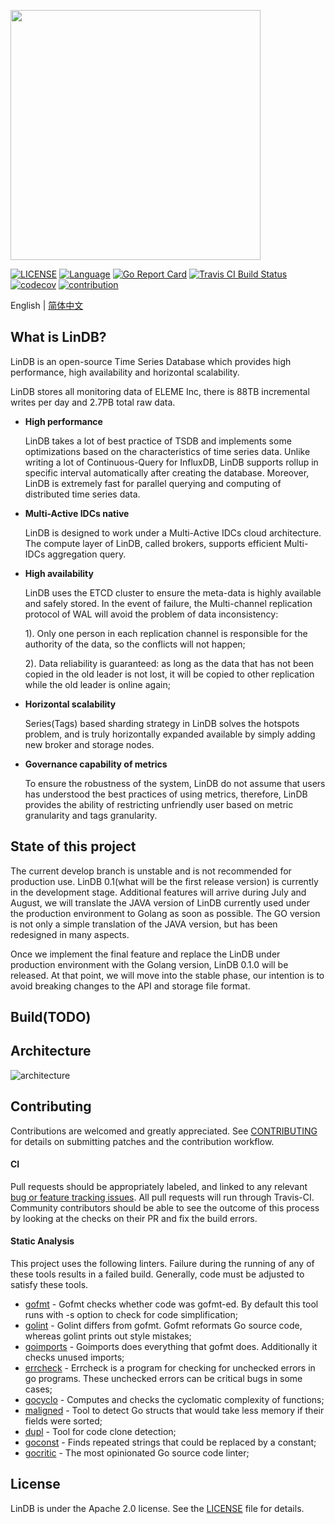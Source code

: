 <p align="left">
    <img width="400" src="https://github.com/lindb/lindb/wiki/images/readme/lindb_logo.png">
</p>

[![LICENSE](https://img.shields.io/github/license/lindb/lindb)](https://github.com/lindb/lindb/blob/develop/LICENSE)
[![Language](https://img.shields.io/badge/Language-Go-blue.svg)](https://golang.org/)
[![Go Report Card](https://goreportcard.com/badge/github.com/lindb/lindb)](https://goreportcard.com/report/github.com/lindb/lindb)
[![Travis CI Build Status](https://travis-ci.org/lindb/lindb.svg?branch=develop)](https://travis-ci.org/lindb/lindb)
[![codecov](https://codecov.io/gh/lindb/lindb/branch/develop/graph/badge.svg)](https://codecov.io/gh/lindb/lindb)
[![contribution](https://img.shields.io/badge/contributions-welcome-brightgreen.svg?style=flat)](CONTRIBUTING.md)

English | [简体中文](./README-zh_CN.md)

## What is LinDB?

LinDB is an open-source Time Series Database which provides high performance, high availability and horizontal scalability. 

LinDB stores all monitoring data of ELEME Inc, there is 88TB incremental writes per day and 2.7PB total raw data.

+ __High performance__

  LinDB takes a lot of best practice of TSDB and implements some optimizations based on the characteristics of time series data. 
  Unlike writing a lot of Continuous-Query for InfluxDB, LinDB supports rollup in specific interval automatically after creating the database. 
  Moreover, LinDB is extremely fast for parallel querying and computing of distributed time series data.

+ __Multi-Active IDCs native__

  LinDB is designed to work under a Multi-Active IDCs cloud architecture. The compute layer of LinDB, called brokers, supports efficient Multi-IDCs aggregation query.

+ __High availability__

  LinDB uses the ETCD cluster to ensure the meta-data is highly available and safely stored. 
  In the event of failure, the Multi-channel replication protocol of WAL will avoid the problem of data inconsistency:  

  1). Only one person in each replication channel is responsible for the authority of the data, so the conflicts will not happen;  

  2). Data reliability is guaranteed: as long as the data that has not been copied in the old leader is not lost, it will be copied to other replication while the old leader is online again; 

+ __Horizontal scalability__

  Series(Tags) based sharding strategy in LinDB solves the hotspots problem, and is truly horizontally expanded available by simply adding new broker and storage nodes.
  
+ __Governance capability of metrics__

  To ensure the robustness of the system, LinDB do not assume that users has understood the best practices of using metrics, therefore, LinDB provides the ability of restricting unfriendly user based on metric granularity and tags granularity.

## State of this project

The current develop branch is unstable and is not recommended for production use. LinDB 0.1(what will be the first release version) is currently in the development stage. 
Additional features will arrive during July and August, we will translate the JAVA version of LinDB currently used under the production environment to Golang as soon as possible.
The GO version is not only a simple translation of the JAVA version, but has been redesigned in many aspects.

Once we implement the final feature and replace the LinDB under production environment with the Golang version, LinDB 0.1.0 will be released. At that point, we will move into the stable phase, our intention is to avoid breaking changes to the API and storage file format.

## Build(TODO)

## Architecture

![architecture](https://github.com/lindb/lindb/wiki/images/readme/lindb_architecture.jpg)

## Contributing

Contributions are welcomed and greatly appreciated. See [CONTRIBUTING](CONTRIBUTING.md) for details on submitting patches and the contribution workflow.

#### CI 
Pull requests should be appropriately labeled, and linked to any relevant [bug or feature tracking issues](https://github.com/lindb/lindb/issues). 
All pull requests will run through Travis-CI. Community contributors should be able to see the outcome of this process by looking at the checks on their PR and fix the build errors.

#### Static Analysis 
This project uses the following linters. Failure during the running of any of these tools results in a failed build. Generally, code must be adjusted to satisfy these tools.

- [gofmt](https://golang.org/cmd/gofmt/) - Gofmt checks whether code was gofmt-ed. By default this tool runs with -s option to check for code simplification;
- [golint](https://github.com/golang/lint) - Golint differs from gofmt. Gofmt reformats Go source code, whereas golint prints out style mistakes;
- [goimports](https://godoc.org/golang.org/x/tools/cmd/goimports) - Goimports does everything that gofmt does. Additionally it checks unused imports;
- [errcheck](https://github.com/kisielk/errcheck) - Errcheck is a program for checking for unchecked errors in go programs. These unchecked errors can be critical bugs in some cases;
- [gocyclo](https://github.com/alecthomas/gocyclo) - Computes and checks the cyclomatic complexity of functions;
- [maligned](https://github.com/mdempsky/maligned) - Tool to detect Go structs that would take less memory if their fields were sorted;
- [dupl](https://github.com/mibk/dupl) - Tool for code clone detection;
- [goconst](https://github.com/jgautheron/goconst) - Finds repeated strings that could be replaced by a constant;
- [gocritic](https://github.com/go-critic/go-critic) - The most opinionated Go source code linter;

## License

LinDB is under the Apache 2.0 license. See the [LICENSE](LICENSE) file for details.


